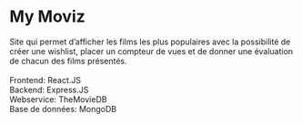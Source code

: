 # My Moviz
Site qui permet d’afficher les films les plus populaires avec la possibilité de créer une wishlist, placer un compteur de vues et de donner une évaluation de chacun des films présentés.
<br><br>
Frontend: React.JS
<br>
Backend: Express.JS
<br>
Webservice: TheMovieDB
<br>
Base de données: MongoDB
